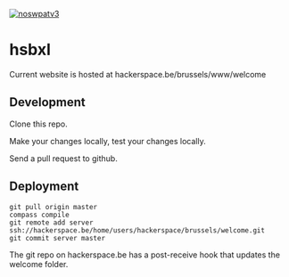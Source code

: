 [![noswpatv3](http://zoobab.wdfiles.com/local--files/start/noupcv3.jpg)](https://ffii.org/donate-now-to-save-europe-from-software-patents-says-ffii/)
# hsbxl

Current website is hosted at hackerspace.be/brussels/www/welcome

## Development
Clone this repo.

Make your changes locally, test your changes locally.

Send a pull request to github.

## Deployment

```
git pull origin master
compass compile
git remote add server ssh://hackerspace.be/home/users/hackerspace/brussels/welcome.git
git commit server master
```

The git repo on hackerspace.be has a post-receive hook that updates the welcome folder. 
